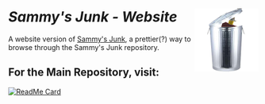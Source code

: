 # _Sammy's Junk - Website_ <img src="assets/sammybg.png" align="right" width="128" height="128"  />


A website version of [Sammy's Junk](https://github.com/SammyGoesHowdy/SammysJunk), a prettier(?) way to browse through the Sammy's Junk repository.

## For the Main Repository, visit:

[![ReadMe Card](https://github-readme-stats.vercel.app/api/pin/?username=SammyGoesHowdy&repo=SammysJunk)](https://github.com/SammyGoesHowdy/SammysJunk)
